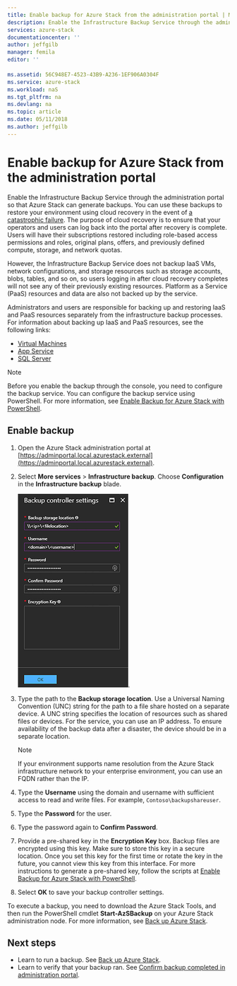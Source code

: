```yaml
---
title: Enable backup for Azure Stack from the administration portal | Microsoft Docs
description: Enable the Infrastructure Backup Service through the administration portal so that Azure Stack can be restored if there is a failure.
services: azure-stack
documentationcenter: ''
author: jeffgilb
manager: femila
editor: ''

ms.assetid: 56C948E7-4523-43B9-A236-1EF906A0304F
ms.service: azure-stack
ms.workload: naS
ms.tgt_pltfrm: na
ms.devlang: na
ms.topic: article
ms.date: 05/11/2018
ms.author: jeffgilb
---
```

# Enable backup for Azure Stack from the administration portal
Enable the Infrastructure Backup Service through the administration portal so that Azure Stack can generate backups. You can use these backups to restore your environment using cloud recovery in the event of [a catastrophic failure](.\azure-stack-backup-recover-data.md). The purpose of cloud recovery is to ensure that your operators and users can log back into the portal after recovery is complete. Users will have their subscriptions restored including role-based access permissions and roles, original plans, offers, and previously defined compute, storage, and network quotas.

However, the Infrastructure Backup Service does not backup IaaS VMs, network configurations, and storage resources such as storage accounts, blobs, tables, and so on, so users logging in after cloud recovery completes will not see any of their previously existing resources. Platform as a Service (PaaS) resources and data are also not backed up by the service. 

Administrators and users are responsible for backing up and restoring IaaS and PaaS resources separately from the infrastructure backup processes. For information about backing up IaaS and PaaS resources, see the following links:

- [Virtual Machines](https://docs.microsoft.com/azure/azure-stack/user/azure-stack-manage-vm-protect)
- [App Service](https://docs.microsoft.com/azure/app-service/web-sites-backup)
- [SQL Server](https://docs.microsoft.com/azure/virtual-machines/windows/sql/virtual-machines-windows-sql-server-iaas-overview)


> [!Note]  
> Before you enable the backup through the console, you need to configure the backup service. You can configure the backup service using PowerShell. For more information, see [Enable Backup for Azure Stack with PowerShell](azure-stack-backup-enable-backup-powershell.md).

## Enable backup

1. Open the Azure Stack administration portal at [https://adminportal.local.azurestack.external](https://adminportal.local.azurestack.external).
2. Select **More services** > **Infrastructure backup**. Choose **Configuration** in the **Infrastructure backup** blade.

    ![Azure Stack - Backup controller settings](media\azure-stack-backup\azure-stack-backup-settings.png).

3. Type the path to the **Backup storage location**. Use a Universal Naming Convention (UNC) string for the path to a file share hosted on a separate device. A UNC string specifies the location of resources such as shared files or devices. For the service, you can use an IP address. To ensure availability of the backup data after a disaster, the  device should be in a separate location.
    > [!Note]  
    > If your environment supports name resolution from the Azure Stack infrastructure network to your enterprise environment, you can use an FQDN rather than the IP.
4. Type the **Username** using the domain and username with sufficient access to read and write files. For example, `Contoso\backupshareuser`.
5. Type the **Password** for the user.
5. Type the password again to **Confirm Password**.
6. Provide a pre-shared key in the **Encryption Key** box. Backup files are encrypted using this key. Make sure to store this key in a secure location. Once you set this key for the first time or rotate the key in the future, you cannot view this key from this interface. For more instructions to generate a pre-shared key, follow the scripts at [Enable Backup for Azure Stack with PowerShell](azure-stack-backup-enable-backup-powershell.md#generate-a-new-encryption-key). 
7. Select **OK** to save your backup controller settings.

To execute a backup, you need to download the Azure Stack Tools, and then run the PowerShell cmdlet **Start-AzSBackup** on your Azure Stack administration node. For more information, see [Back up Azure Stack](azure-stack-backup-back-up-azure-stack.md ).

## Next steps

- Learn to run a backup. See [Back up Azure Stack](azure-stack-backup-back-up-azure-stack.md ).
- Learn to verify that your backup ran. See [Confirm backup completed in administration portal](azure-stack-backup-back-up-azure-stack.md).